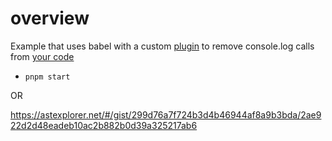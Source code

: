 # overview

Example that uses babel with a custom [plugin](./remove-console-log-plugin.js) to remove console.log calls from [your code](./example.js)

- `pnpm start`

OR

https://astexplorer.net/#/gist/299d76a7f724b3d4b46944af8a9b3bda/2ae922d2d48eadeb10ac2b882b0d39a325217ab6
